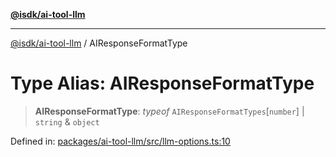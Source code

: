 [**@isdk/ai-tool-llm**](../README.md)

***

[@isdk/ai-tool-llm](../globals.md) / AIResponseFormatType

# Type Alias: AIResponseFormatType

> **AIResponseFormatType**: *typeof* `AIResponseFormatTypes`\[`number`\] \| `string` & `object`

Defined in: [packages/ai-tool-llm/src/llm-options.ts:10](https://github.com/isdk/ai-tool-llm.js/blob/4399c94b373491a78c574ff875391a36601e026c/src/llm-options.ts#L10)
